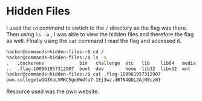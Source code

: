 # Hidden Files
I used the `cd` command to swtich to the `/` directory as the flag was there. Then using `ls -a` , I was able to view the hidden files and therefore the flag as well. FInally using the `cat` command I read the flag and accessed it.
```bash
hacker@commands~hidden-files:~$ cd /
hacker@commands~hidden-files:/$ ls -a
.   .dockerenv             bin   challenge  etc   lib    lib64   media  nix  proc  run   srv  tmp  var
..  .flag-100961957312907  boot  dev        home  lib32  libx32  mnt    opt  root  sbin  sys  usr
hacker@commands~hidden-files:/$ cat .flag-100961957312907
pwn.college{wDO3VoLVMKC5ge0Wdfo7-IEj3wz.dBTN4QDL2AjN0czW}
```
Resource used was the pwn website.
